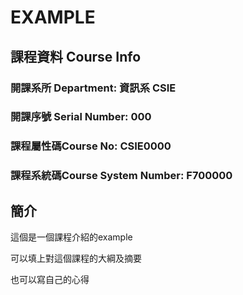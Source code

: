 # EXAMPLE

## 課程資料 Course Info

### 開課系所 Department: 資訊系 CSIE

### 開課序號 Serial Number: 000

### 課程屬性碼Course No: CSIE0000

### 課程系統碼Course System Number: F700000

## 簡介

這個是一個課程介紹的example

可以填上對這個課程的大綱及摘要

也可以寫自己的心得